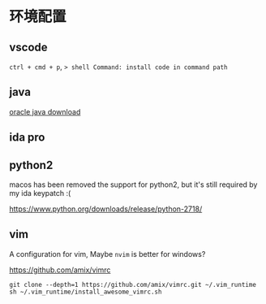 # 环境配置

## vscode

`ctrl + cmd + p`, `> shell Command: install code in command path`

## java

[oracle java download](https://www.oracle.com/java/technologies/downloads/)

## ida pro

## python2

macos has been removed the support for python2, but it's still required by my ida keypatch :(

https://www.python.org/downloads/release/python-2718/

## vim

A configuration for vim, Maybe `nvim` is better for windows?

https://github.com/amix/vimrc

```shell
git clone --depth=1 https://github.com/amix/vimrc.git ~/.vim_runtime
sh ~/.vim_runtime/install_awesome_vimrc.sh
```
